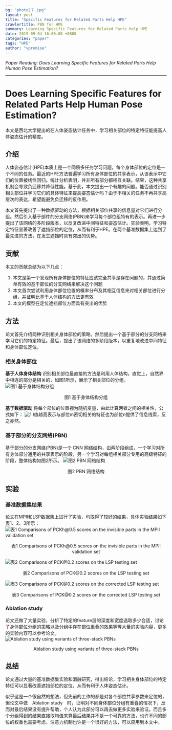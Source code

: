 ```yaml
---
bg: "photo2７.jpg"
layout: post
title: "Specific Features for Related Parts Help HPE"
crawlertitle: PBN for HPE
summary: Learning Specific Features for Related Parts Help HPE
date: 2019-09-04 16:00:00 +0800
categories: "paper"
tags: "HPE"
author: "vpromise"
---
```


*Paper Reading: Does Learning Specific Features for Related Parts Help Human Pose Estimation?*

---

# Does Learning Specific Features for Related Parts Help Human Pose Estimation?

本文是西北大学提出的在人体姿态估计任务中，学习相关部位的特定特征能提高人体姿态估计的精度。

## 介绍
人体姿态估计(HPE)本质上是一个同质多任务学习问题，每个身体部位的定位是一个不同的任务。最近的HPE方法普遍学习所有身体部位的共享表示，从该表示中它们的位置被线性回归。统计分析表明，并非所有部分都相互关联。结果，这种共享机制会导致负迁移并降低性能。基于此，本文提出一个有趣的问题。能否通过识别相关部位并学习它们的具体特征来提高姿态估计吗？由于不相关的任务不再共享高层次的表达，希望能避免负迁移的反作用。

本文首先提出了一种数据驱动的方法，根据相关部位共享的信息量对它们进行分组。然后引入基于部件的分支网络(PBN)来学习每个部位组特有的表示。再进一步提出了该网络的多阶段版本，以反复改进中间特征和姿态估计。实验表明，学习特定特征显著改善了遮挡部位的定位，从而有利于HPE。在两个基准数据集上达到了最先进的方法，在发生遮挡时具有突出的优势。

## 贡献
本文的贡献总结为以下几点：
1. 本文是第一个发现所有身体部位的特征应该完全共享是存在问题的，并通过简单有效的基于部位的分支网络来解决这个问题
2. 本文首次尝试利用身体部位位置的概率分布及其相互信息来对相关部位进行分组，并证明比基于人体结构的方法更有效
3. 本文的模型在定位遮挡部位方面具有突出的优势

## 方法
论文首先介绍两种识别相关身体部位的策略。然后提出一个基于部分的分支网络来学习它们的特定特征。最后，提出了该网络的多阶段版本，以重复地改进中间特征和身体部位定位。

### 相关身体部位
**基于人体身体结构**
识别相关部位最直接的方法是利用人体结构，直觉上，自然界中相连的部分是相关的，如图1所示，展示了相关部位的分组。
![图1 基于身体结构分组](https://i.loli.net/2019/09/04/Twm4fk3dQbxOovL.png)
<center>图1 基于身体结构分组</center>

**基于数据驱动**
将每个部位的位置视为随机变量，由此计算两者之间的相关性，公式如下：
![1](https://i.loli.net/2019/09/04/jSW4eTxFwnEKfC9.png)
I值越高表示与部位m密切相关的特征也为部位n提供了信息线索，反之亦然。

### 基于部分的分支网络(PBN)
基于部分的分支网络(PBN)是一个 CNN 网络结构，由两阶段组成，一个学习对所有身体部分通用的共享表示的阶段，另一个学习对每组相关部分专用的高级特征的阶段，整体结构如图2所示。
![图2 PBN 网络结构](https://i.loli.net/2019/09/04/9SakNlOFY8wTbcu.png)
<center>图2 PBN 网络结构</center>

## 实验
### 基准数据集结果
论文在MPII和LSP数据集上进行了实验，均取得了较好的结果，具体实验结果如下表1、2、3所示：
![表1 Comparisons of PCKh@0.5 scores on the invisible parts in the MPII validation set](https://i.loli.net/2019/09/04/nVqh6ugxeoQ71D3.png)
<center>表1 Comparisons of PCKh@0.5 scores on the invisible parts in the MPII validation set</center>

![表2 Comparisons of PCK@0.2 scores on the LSP testing set](https://i.loli.net/2019/09/04/bgBi9eNcC4hGksj.png)
<center>表2 Comparisons of PCK@0.2 scores on the LSP testing set</center>

![表3 Comparisons of PCK@0.2 scores on the corrected LSP testing set](https://i.loli.net/2019/09/04/xUuLWRMQ1rjdlN4.png)
<center>表3 Comparisons of PCK@0.2 scores on the corrected LSP testing set</center>

### Ablation study
论文还做了大量实验，分析了特定的feature层的深度和宽度选取多少合适，讨论了身体部位分组的策略以及分组中存在部位重叠的效果等等大量的实验内容，更多的实验内容可以参考论文。
![Ablation study using variants of three-stack PBNs](https://i.loli.net/2019/09/04/SreOqp2TU6gBi35.png)
<center>Ablation study using variants of three-stack PBNs</center>

## 总结
论文通过大量的基准数据集实验和消融研究，得出结论，学习相关身体部位的特定特征可以显著改善遮挡部位的定位，从而有利于人体姿态估计。

似乎这是一个很自然的想法，但先前的工作的都是对各个部位共享参数来定位的，但论文中做　Ablation study　时，证明对不同身体部位分组有重叠的情况下，反而对最后结果没有提升帮助，个人认为此部分可以再去做更多实验来验证。而且多个分组得到的结果直接取均值来算最后结果并不是一个可靠的方法，也许不同的部位的权重也需要考虑，注意力机制也许是一个很好的方法，可以应用到本文中。